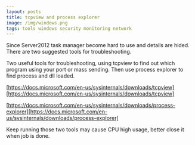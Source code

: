```yaml
---
layout: posts
title: tcpview and process explorer
image: /img/windows.png
tags: tools windows security monitoring network
---
```


Since Server2012 task manager become hard to use and details are hided. There are two suggested tools for troubleshooting.

Two useful tools for troubleshooting, using tcpview to find out which program using your port or mass sending. Then use process explorer to find process and dll loaded.

[https://docs.microsoft.com/en-us/sysinternals/downloads/tcpview][https://docs.microsoft.com/en-us/sysinternals/downloads/tcpview]

[https://docs.microsoft.com/en-us/sysinternals/downloads/process-explorer][https://docs.microsoft.com/en-us/sysinternals/downloads/process-explorer]

Keep running those two tools may cause CPU high usage, better close it when job is done.
